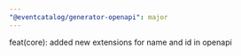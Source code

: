 ```yaml
---
"@eventcatalog/generator-openapi": major
---
```


feat(core): added new extensions for name and id in openapi

